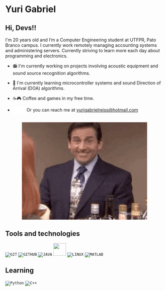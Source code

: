 # Yuri Gabriel
## Hi, Devs!!

I'm 20 years old and I’m a Computer Engineering student at UTFPR, Pato Branco campus. I currently work remotely managing accounting systems and administering servers. Currently striving to learn more each day about programming and electronics. 

- 📻 I'm currently working on projects involving acoustic equipment and sound source recognition algorithms.

- 🌱 I'm currently learning microcontroller systems and sound Direction of Arrival (DOA) algorithms.

- ☕🎮 Coffee and games in my free time.

- Or you can reach me at <yurigabrielreiss@hotmail.com>
  <a href="https://www.instagram.com/yuri_gabrielreis/" target="_blank"><img align="left" alt="Instagram" width="22px" src="https://github.com/Aakarsh-B/trying-repos/blob/master/insta.svg" /></a>
<a href="https://www.linkedin.com/in/yuri-gabriel-reis" target="_blank"><img align="left" alt="LinkedIn" width="22px" src="https://github.com/Aakarsh-B/trying-repos/blob/master/linkedin.svg" /></a>

<br>

<div align="center">
    <img alt="GIF" src="./the-office-the.gif" width="398" height="310" />
</div>

## Tools and technologies
<div align="left">
    <code><img width="40px" src="https://cdn.jsdelivr.net/gh/devicons/devicon/icons/git/git-original.svg" title="GIT"/></code>
    <code><img width="40px" src="https://cdn.jsdelivr.net/gh/devicons/devicon/icons/github/github-original.svg" title="GITHUB"/></code>
    <code><img width="40px" src="https://cdn.jsdelivr.net/gh/devicons/devicon/icons/java/java-original.svg" title="JAVA"/></code>
    <code><img loading="lazy" src="https://cdn.jsdelivr.net/gh/devicons/devicon/icons/c/c-original.svg" width="40" height="40"/></code>
    <code><img width="40px" src="https://cdn.jsdelivr.net/gh/devicons/devicon/icons/linux/linux-original.svg" title="LINUX"/></code>
    <code><img width="40px" src="https://cdn.jsdelivr.net/gh/devicons/devicon/icons/matlab/matlab-original.svg" title="MATLAB"/></code>
</div>

## Learning
<div align="left">
    <code><img width="40px" src="https://cdn.jsdelivr.net/gh/devicons/devicon/icons/python/python-original.svg" title="Python"/></code>
    <code><img width="40px" src="https://cdn.jsdelivr.net/gh/devicons/devicon/icons/cplusplus/cplusplus-original.svg" title="C++"/></code>
</div>
